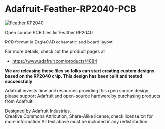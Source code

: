 # Adafruit-Feather-RP2040-PCB

![Feather RP2040](https://cdn-shop.adafruit.com/970x728/4884-05.jpg)

Open source PCB files for Feather RP2040

PCB format is EagleCAD schematic and board layout

For more details, check out the product pages at

   * https://www.adafruit.com/products/4884

**We are releasing these files so folks can start creating custom designs based on the RP2040 chip. This design has been built and tested successfully**

Adafruit invests time and resources providing this open source design, 
please support Adafruit and open-source hardware by purchasing 
products from Adafruit!

Designed by Adafruit Industries.  
Creative Commons Attribution, Share-Alike license, check license.txt for more information
All text above must be included in any redistribution
